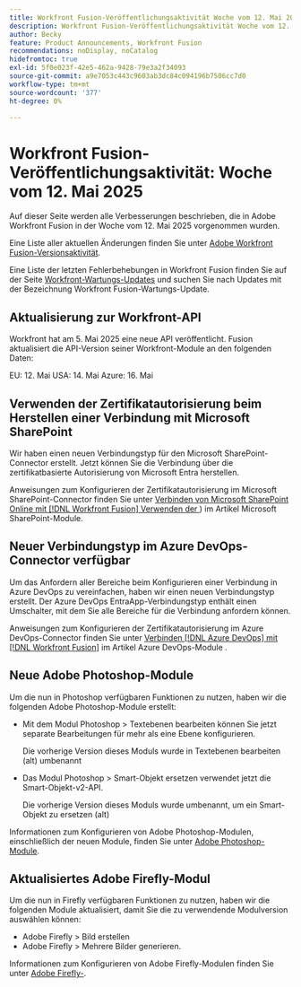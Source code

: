 ```yaml
---
title: Workfront Fusion-Veröffentlichungsaktivität Woche vom 12. Mai 2025
description: Workfront Fusion-Veröffentlichungsaktivität Woche vom 12. Mai 2025
author: Becky
feature: Product Announcements, Workfront Fusion
recommendations: noDisplay, noCatalog
hidefromtoc: true
exl-id: 5f0e023f-42e5-462a-9428-79e3a2f34093
source-git-commit: a9e7053c443c9603ab3dc84c094196b7506cc7d0
workflow-type: tm+mt
source-wordcount: '377'
ht-degree: 0%

---
```


# Workfront Fusion-Veröffentlichungsaktivität: Woche vom 12. Mai 2025

Auf dieser Seite werden alle Verbesserungen beschrieben, die in Adobe Workfront Fusion in der Woche vom 12. Mai 2025 vorgenommen wurden.

Eine Liste aller aktuellen Änderungen finden Sie unter [Adobe Workfront Fusion-Versionsaktivität](/help/workfront-fusion/fusion-product-releases/fusion-release-activity.md).

Eine Liste der letzten Fehlerbehebungen in Workfront Fusion finden Sie auf der Seite [Workfront-Wartungs-Updates](https://experienceleague.adobe.com/en/docs/workfront-known-issues/releases/current-updates) und suchen Sie nach Updates mit der Bezeichnung Workfront Fusion-Wartungs-Update.

## Aktualisierung zur Workfront-API

Workfront hat am 5. Mai 2025 eine neue API veröffentlicht. Fusion aktualisiert die API-Version seiner Workfront-Module an den folgenden Daten:

EU: 12. Mai
USA: 14. Mai
Azure: 16. Mai

## Verwenden der Zertifikatautorisierung beim Herstellen einer Verbindung mit Microsoft SharePoint

Wir haben einen neuen Verbindungstyp für den Microsoft SharePoint-Connector erstellt. Jetzt können Sie die Verbindung über die zertifikatbasierte Autorisierung von Microsoft Entra herstellen.

Anweisungen zum Konfigurieren der Zertifikatautorisierung im Microsoft SharePoint-Connector finden Sie unter [Verbinden von Microsoft SharePoint Online mit [!DNL Workfront Fusion] Verwenden der ](/help/workfront-fusion/references/apps-and-modules/third-party-connectors/sharepoint-modules.md#connect-microsoft-sharepoint-online-to-workfront-fusion-using-certificate-authorization)) im Artikel Microsoft SharePoint-Module.

## Neuer Verbindungstyp im Azure DevOps-Connector verfügbar

Um das Anfordern aller Bereiche beim Konfigurieren einer Verbindung in Azure DevOps zu vereinfachen, haben wir einen neuen Verbindungstyp erstellt. Der Azure DevOps EntraApp-Verbindungstyp enthält einen Umschalter, mit dem Sie alle Bereiche für die Verbindung anfordern können.

Anweisungen zum Konfigurieren der Zertifikatautorisierung im Azure DevOps-Connector finden Sie unter [Verbinden [!DNL Azure DevOps] mit [!DNL Workfront Fusion]](/help/workfront-fusion/references/apps-and-modules/third-party-connectors/azure-dev-ops.md#connect-azure-devops-to-workfront-fusion) im Artikel Azure DevOps-Module .

## Neue Adobe Photoshop-Module

Um die nun in Photoshop verfügbaren Funktionen zu nutzen, haben wir die folgenden Adobe Photoshop-Module erstellt:

* Mit dem Modul Photoshop > Textebenen bearbeiten können Sie jetzt separate Bearbeitungen für mehr als eine Ebene konfigurieren.

  Die vorherige Version dieses Moduls wurde in Textebenen bearbeiten (alt) umbenannt
* Das Modul Photoshop > Smart-Objekt ersetzen verwendet jetzt die Smart-Objekt-v2-API.

  Die vorherige Version dieses Moduls wurde umbenannt, um ein Smart-Objekt zu ersetzen (alt)

Informationen zum Konfigurieren von Adobe Photoshop-Modulen, einschließlich der neuen Module, finden Sie unter [Adobe Photoshop-Module](/help/workfront-fusion/references/apps-and-modules/adobe-connectors/adobe-photoshop-modules.md).

## Aktualisiertes Adobe Firefly-Modul

Um die nun in Firefly verfügbaren Funktionen zu nutzen, haben wir die folgenden Module aktualisiert, damit Sie die zu verwendende Modulversion auswählen können:

* Adobe Firefly > Bild erstellen
* Adobe Firefly > Mehrere Bilder generieren.

Informationen zum Konfigurieren von Adobe Firefly-Modulen finden Sie unter [Adobe Firefly-](/help/workfront-fusion/references/apps-and-modules/adobe-connectors/adobe-firefly-modules.md).

